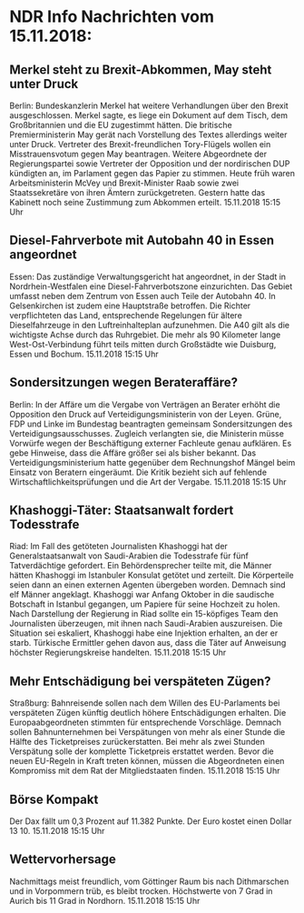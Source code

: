 # NDR Info Nachrichten vom 15.11.2018:


## Merkel steht zu Brexit-Abkommen, May steht unter Druck
Berlin: Bundeskanzlerin Merkel hat weitere Verhandlungen über den Brexit ausgeschlossen. Merkel sagte, es liege ein Dokument auf dem Tisch, dem Großbritannien und die EU zugestimmt hätten. Die britische Premierministerin May gerät nach Vorstellung des Textes allerdings weiter unter Druck. Vertreter des Brexit-freundlichen Tory-Flügels wollen ein Misstrauensvotum gegen May beantragen. Weitere Abgeordnete der Regierungspartei sowie Vertreter der Opposition und der nordirischen DUP kündigten an, im Parlament gegen das Papier zu stimmen. Heute früh waren Arbeitsministerin McVey und Brexit-Minister Raab sowie zwei Staatssekretäre von ihren Ämtern zurückgetreten. Gestern hatte das Kabinett noch seine Zustimmung zum Abkommen erteilt. 15.11.2018 15:15 Uhr 

## Diesel-Fahrverbote mit Autobahn 40 in Essen angeordnet
Essen: Das zuständige Verwaltungsgericht hat angeordnet, in der Stadt in Nordrhein-Westfalen eine Diesel-Fahrverbotszone einzurichten. Das Gebiet umfasst neben dem Zentrum von Essen auch Teile der Autobahn 40. In Gelsenkirchen ist zudem eine Hauptstraße betroffen. Die Richter verpflichteten das Land, entsprechende Regelungen für ältere Dieselfahrzeuge in den Luftreinhalteplan aufzunehmen. Die A40 gilt als die wichtigste Achse durch das Ruhrgebiet. Die mehr als 90 Kilometer lange West-Ost-Verbindung führt teils mitten durch Großstädte wie Duisburg, Essen und Bochum. 15.11.2018 15:15 Uhr 

## Sondersitzungen wegen Berateraffäre?
Berlin: In der Affäre um die Vergabe von Verträgen an Berater erhöht die Opposition den Druck auf Verteidigungsministerin von der Leyen. Grüne, FDP und Linke im Bundestag beantragten gemeinsam Sondersitzungen des Verteidigungsausschusses. Zugleich verlangten sie, die Ministerin müsse Vorwürfe wegen der Beschäftigung externer Fachleute genau aufklären. Es gebe Hinweise, dass die Affäre größer sei als bisher bekannt. Das Verteidigungsministerium hatte gegenüber dem Rechnungshof Mängel beim Einsatz von Beratern eingeräumt. Die Kritik bezieht sich auf fehlende Wirtschaftlichkeitsprüfungen und die Art der Vergabe. 15.11.2018 15:15 Uhr 

## Khashoggi-Täter: Staatsanwalt fordert Todesstrafe
Riad: Im Fall des getöteten Journalisten Khashoggi hat der Generalstaatsanwalt von Saudi-Arabien die Todesstrafe für fünf Tatverdächtige gefordert. Ein Behördensprecher teilte mit, die Männer hätten Khashoggi im Istanbuler Konsulat getötet und zerteilt. Die Körperteile seien dann an einen externen Agenten übergeben worden. Demnach sind elf Männer angeklagt. Khashoggi war Anfang Oktober in die saudische Botschaft in Istanbul gegangen, um Papiere für seine Hochzeit zu holen. Nach Darstellung der Regierung in Riad sollte ein 15-köpfiges Team den Journalisten überzeugen, mit ihnen nach Saudi-Arabien auszureisen. Die Situation sei eskaliert, Khashoggi habe eine Injektion erhalten, an der er starb. Türkische Ermittler gehen davon aus, dass die Täter auf Anweisung höchster Regierungskreise handelten. 15.11.2018 15:15 Uhr 

## Mehr Entschädigung bei verspäteten Zügen?
Straßburg: Bahnreisende sollen nach dem Willen des EU-Parlaments bei verspäteten Zügen künftig deutlich höhere Entschädigungen erhalten. Die Europaabgeordneten stimmten für entsprechende Vorschläge. Demnach sollen Bahnunternehmen bei Verspätungen von mehr als einer Stunde die Hälfte des Ticketpreises zurückerstatten. Bei mehr als zwei Stunden Verspätung solle der komplette Ticketpreis erstattet werden. Bevor die neuen EU-Regeln in Kraft treten können, müssen die Abgeordneten einen Kompromiss mit dem Rat der Mitgliedstaaten finden. 15.11.2018 15:15 Uhr 

## Börse Kompakt
Der Dax fällt um 0,3 Prozent auf 11.382 Punkte. Der Euro kostet einen Dollar 13 10. 15.11.2018 15:15 Uhr 

## Wettervorhersage
Nachmittags meist freundlich, vom Göttinger Raum bis nach Dithmarschen und in Vorpommern trüb, es bleibt trocken. Höchstwerte von 7 Grad in Aurich bis 11 Grad in Nordhorn. 15.11.2018 15:15 Uhr 
